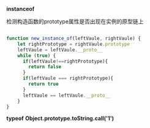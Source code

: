 __instanceof__

检测构造函数的prototype属性是否出现在实例的原型链上

```js

function new_instance_of(leftVaule, rightVaule) { 
    let rightPrototype = rightVaule.prototype
    leftVaule = leftVaule.__proto__
    while (true) {
      if(leftVaule!==rightPrototype){
        return false
      }
      if(leftVaule === rightPrototype){
        return true
      }
      leftVaule == leftVaule.__proto__
    }
}

```
__typeof__
__Object.prototype.toString.call('1')__